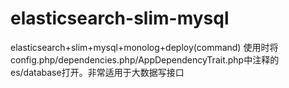 # elasticsearch-slim-mysql
elasticsearch+slim+mysql+monolog+deploy(command) 使用时将config.php/dependencies.php/AppDependencyTrait.php中注释的es/database打开。非常适用于大数据写接口
